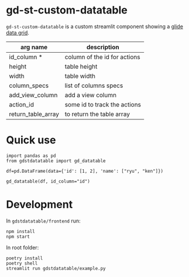 # gd-st-custom-datatable

`gd-st-custom-datatable` is a custom streamlit component showing a [glide data grid](https://grid.glideapps.com/).

|   arg name      |      description             |
| --------------- | ---------------------------- |
| id_column *     | column of the id for actions |
| height          | table height                 |
| width           | table width                  |
| column_specs    | list of columns specs        |
| add_view_column | add a view column            |
| action_id       | some id to track the actions |
| return_table_array | to return the table array |

# Quick use

```
import pandas as pd
from gdstdatatable import gd_datatable

df=pd.DataFrame(data={'id': [1, 2], 'name': ["ryu", "ken"]})

gd_datatable(df, id_column="id")

```

# Development

In `gdstdatatable/frontend` run:

```
npm install
npm start
```

In root folder:

```
poetry install
poetry shell
streamlit run gdstdatatable/example.py
```